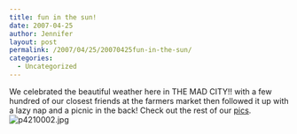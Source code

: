 ```yaml
---
title: fun in the sun!
date: 2007-04-25
author: Jennifer
layout: post
permalink: /2007/04/25/20070425fun-in-the-sun/
categories:
  - Uncategorized
---
```

We celebrated the beautiful weather here in THE MAD CITY!! with a few hundred of our closest friends at the farmers market then followed it up with a lazy nap and a picnic in the back! Check out the rest of our [pics](http://www.flickr.com/photos/jenniferandJennifers_photos/ "pics").<img id="image166" alt="p4210002.jpg" src="http://static.squarespace.com/static/50db6bb3e4b015296cd43789/50dfa5b1e4b0dc6320e0b5ea/50dfa5b1e4b0dc6320e0b685/1177518513000/?format=original" />
